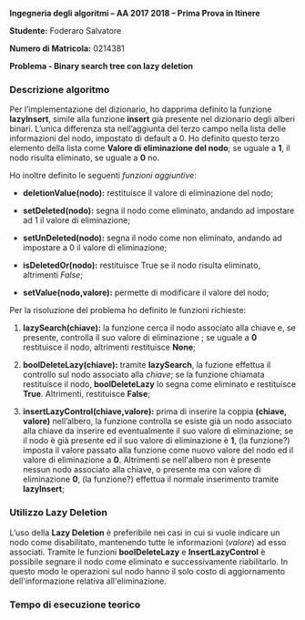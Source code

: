 **Ingegneria degli algoritmi – AA 2017 2018 – Prima Prova in Itinere**

**Studente:** Foderaro Salvatore

**Numero di Matricola:** 0214381

**Problema - Binary search tree con lazy deletion**

### Descrizione algoritmo

Per l’implementazione del dizionario, ho dapprima definito la funzione **lazyInsert**, simile alla funzione **insert** già presente nel dizionario degli alberi binari. L’unica differenza sta nell’aggiunta del terzo campo nella lista delle informazioni del nodo, impostato di default a 0. Ho definito questo terzo elemento della lista come **Valore di eliminazione del nodo**; se uguale a **1**, il nodo risulta eliminato, se uguale a **0** no.

Ho inoltre definito le seguenti *funzioni aggiuntive*:

-   **deletionValue(nodo):** restituisce il valore di eliminazione del nodo;

-   **setDeleted(nodo):** segna il nodo come eliminato, andando ad impostare ad 1 il valore di eliminazione;

-   **setUnDeleted(nodo):** segna il nodo come non eliminato, andando ad impostare a 0 il valore di eliminazione;

-   **isDeletedOr(nodo):** restituisce True se il nodo risulta eliminato, altrimenti *False*;

-   **setValue(nodo,valore):** permette di modificare il valore del nodo;

Per la risoluzione del problema ho definito le funzioni richieste:

1.  **lazySearch(chiave):** la funzione cerca il nodo associato alla chiave e, se presente, controlla il suo valore di eliminazione ; se uguale a **0** restituisce il nodo, altrimenti restituisce **None**;

2.  **boolDeleteLazy(chiave):** tramite **lazySearch**, la fuzione effettua il controllo sul nodo associato alla *chiave*; se la funzione chiamata restituisce il nodo, **boolDeleteLazy** lo segna come eliminato e restituisce **True**. Altrimenti, restituisce **False**;

3.  **insertLazyControl(chiave,valore):** prima di inserire la coppia **(chiave, valore)** nell’albero, la funzione controlla se esiste già un nodo associato alla chiave da inserire ed eventualmente il suo valore di eliminazione; se il nodo è già presente ed il suo valore di eliminazione è **1**, (la funzione?) imposta  il valore passato alla funzione come nuovo valore del nodo ed il valore di eliminazione a **0**. Altrimenti se nell'albero non è presente nessun nodo associato alla chiave, o presente ma con valore di eliminazione **0**, (la funzione?) effettua il normale inserimento tramite **lazyInsert**;


### Utilizzo Lazy Deletion

L’uso della **Lazy Deletion** è preferibile nei casi in cui si vuole indicare un nodo come disabilitato, mantenendo tutte le informazioni (*valore*) ad esso associati. Tramite le funzioni **boolDeleteLazy** e **InsertLazyControl** è possibile segnare il nodo come eliminato e successivamente riabilitarlo.  In questo modo le operazioni sul nodo hanno il solo costo di aggiornamento dell'informazione relativa all'eliminazione.

### Tempo di esecuzione teorico